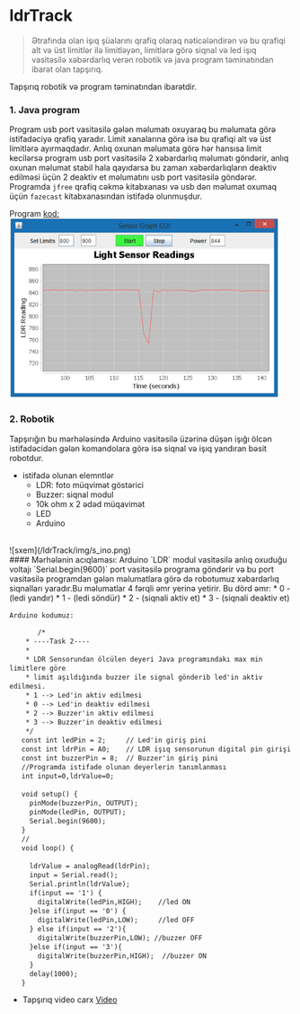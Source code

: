 # ldrTrack 
> Ətrafında olan işıq şüalarını qrafiq olaraq nəticələndirən və bu qrafiqi alt və üst limitlər ilə limitləyən, limitlərə görə siqnal və led işıq vasitəsilə xəbərdarlıq verən robotik və java program təminatından ibarət olan tapşırıq.

Tapşırıq robotik və program təminatından ibarətdir.
### 1. Java program
  Program usb port vasitəsilə gələn məlumatı oxuyaraq bu məlumata görə istifadəciyə qrafiq yaradır. Limit xanalarına görə isə bu qrafiqi alt və üst limitlərə ayırmaqdadır. Anlıq oxunan məlumata görə hər hansısa limit kecilərsə program usb port vasitəsilə 2 xəbardarlıq məlumatı göndərir, anlıq oxunan məlumat stabil hala qayıdarsa bu zaman xəbərdarlıqların deaktiv edilməsi üçün 2 deaktiv et məlumatını usb port vasitəsilə göndərər. Programda `jfree` qrafiq cəkmə kitabxanası və usb dən məlumat oxumaq üçün `fazecast` kitabxanasından istifadə olunmuşdur.

  Program [kod:](/ldrTrack/code/sensorGraph.java)
  <br>
  ![](/ldrTrack/img/s_graph.png) 
  <br>
### 2. Robotik
Tapşırığın bu mərhələsində Arduino vasitəsilə üzərinə düşən işığı ölcən istifadəcidən gələn komandolara görə isə siqnal və işıq yandıran bəsit robotdur.
- istifadə olunan elemntlər
	- LDR: foto müqvimət göstərici
	- Buzzer: siqnal modul
	- 10k ohm x 2 ədəd müqavimət
	- LED
	- Arduino
<br>
![sxem](/ldrTrack/img/s_ino.png) 
<br>
 #### Mərhələnin acıqlaması:
 	Arduino `LDR` modul vasitəsilə anlıq oxuduğu voltajı `Serial.begin(9600)` port vasitəsilə programa göndərir və bu port vasitəsilə programdan gələn məlumatlara görə də robotumuz xəbardarlıq siqnalları yaradır.Bu məlumatlar 4 fərqli əmr yerinə yetirir. Bu dörd əmr: 
 	* 0 - (ledi yandır)
 	* 1 - (ledi söndür)
 	* 2 - (siqnali aktiv et)
 	* 3 - (siqnali deaktiv et) 

 	Arduino kodumuz:

 ```Arduino
	 	/*
	 * ----Task 2----
	 * 
	 * LDR Sensorundan ölcülen deyeri Java programındakı max min limitlere göre 
	 * limit aşıldığında buzzer ile signal gönderib led'in aktiv edilmesi. 
	 * 1 --> Led'in aktiv edilmesi
	 * 0 --> Led'in deaktiv edilmesi
	 * 2 --> Buzzer'in aktiv edilmesi
	 * 3 --> Buzzer'in deaktiv edilmesi
	 */
	const int ledPin = 2;     // Led'in giriş pini
	const int ldrPin = A0;    // LDR işıq sensorunun digital pin girişi
	const int buzzerPin = 8;  // Buzzer'in giriş pini
	//Programda istifade olunan deyerlerin tanımlanması
	int input=0,ldrValue=0;

	void setup() {
	  pinMode(buzzerPin, OUTPUT);
	  pinMode(ledPin, OUTPUT); 
	  Serial.begin(9600); 
	}
	//
	void loop() {

	  ldrValue = analogRead(ldrPin);
	  input = Serial.read();
	  Serial.println(ldrValue); 
	  if(input == '1') {
	    digitalWrite(ledPin,HIGH);    //led ON
	  }else if(input == '0') { 
	    digitalWrite(ledPin,LOW);     //led OFF
	  } else if(input == '2'){
	    digitalWrite(buzzerPin,LOW); //buzzer OFF
	  }else if(input == '3'){
	    digitalWrite(buzzerPin,HIGH);  //buzzer ON
	  }
	  delay(1000);                  
	}
```
 	
 - Tapşırıq video carx [Video](https://www.youtube.com/watch?v=Vl69tx_xEss)

 
